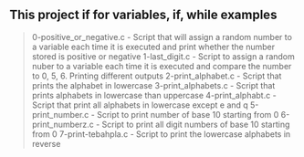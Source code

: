## This project if for variables, if, while examples
> 0-positive_or_negative.c - Script that will assign a random number to a variable each time it is executed and print whether the number stored is positive or negative
> 1-last_digit.c - Script to assign a random nuber to a variable each time it is executed and compare the number to 0, 5, 6. Printing different outputs
> 2-print_alphabet.c - Script that prints the alphabet in lowercase
> 3-print_alphabets.c - Script that prints alphabets in lowercase than uppercase
> 4-print_alphabt.c - Script that print all alphabets in lowercase except e and q
> 5-print_number.c - Script to print number of base 10 starting from 0
> 6-print_numberz.c - Script to print all digit numbers of base 10 starting from 0
> 7-print-tebahpla.c - Script to print the lowercase alphabets in reverse
